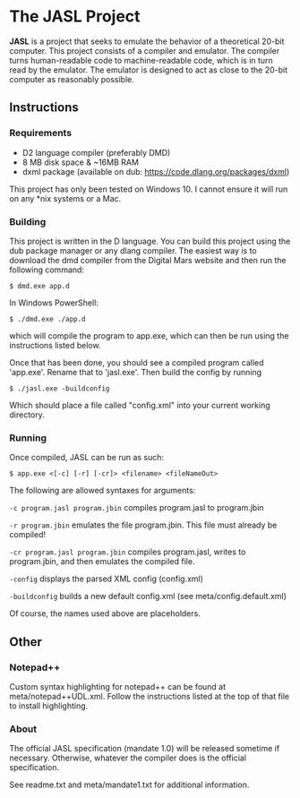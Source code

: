# The JASL Project

**JASL** is a project that seeks to emulate the behavior of a theoretical 20-bit computer. This project consists of a compiler and emulator. The compiler turns human-readable code to machine-readable 
code, which is in turn read by the emulator. The emulator is designed to act as close to the 20-bit computer as reasonably possible.

## Instructions

### Requirements
- D2 language compiler (preferably DMD)
- 8 MB disk space & ~16MB RAM
- dxml package (available on dub: https://code.dlang.org/packages/dxml)

This project has only been tested on Windows 10. I cannot ensure it will run on any *nix systems or a Mac.

### Building
This project is written in the D language. You can build this project using the dub package manager or any dlang compiler. The easiest way is to download the 
dmd compiler from the Digital Mars website and then run the following command:

`$ dmd.exe app.d`

In Windows PowerShell:

`$ ./dmd.exe ./app.d`

which will compile the program to app.exe, which can then be run using the instructions listed below.

Once that has been done, you should see a compiled program called 'app.exe'. Rename that to 'jasl.exe'. Then build the config by running

`$ ./jasl.exe -buildconfig`

Which should place a file called "config.xml" into your current working directory.

### Running
Once compiled, JASL can be run as such:

`$ app.exe <[-c] [-r] [-cr]> <filename> <fileNameOut>`

The following are allowed syntaxes for arguments:

`-c program.jasl program.jbin` compiles program.jasl to program.jbin

`-r program.jbin` emulates the file program.jbin. This file must already be compiled!

`-cr program.jasl program.jbin` compiles program.jasl, writes to program.jbin, and then emulates the compiled file.

`-config` displays the parsed XML config (config.xml)

`-buildconfig` builds a new default config.xml (see meta/config.default.xml)

Of course, the names used above are placeholders.

## Other

### Notepad++
Custom syntax highlighting for notepad++ can be found at meta/notepad++UDL.xml. Follow the instructions listed at the top of that file
to install highlighting.

### About
The official JASL specification (mandate 1.0) will be released sometime if necessary. Otherwise, whatever the compiler does is the official specification.

See readme.txt and meta/mandate1.txt for additional information.